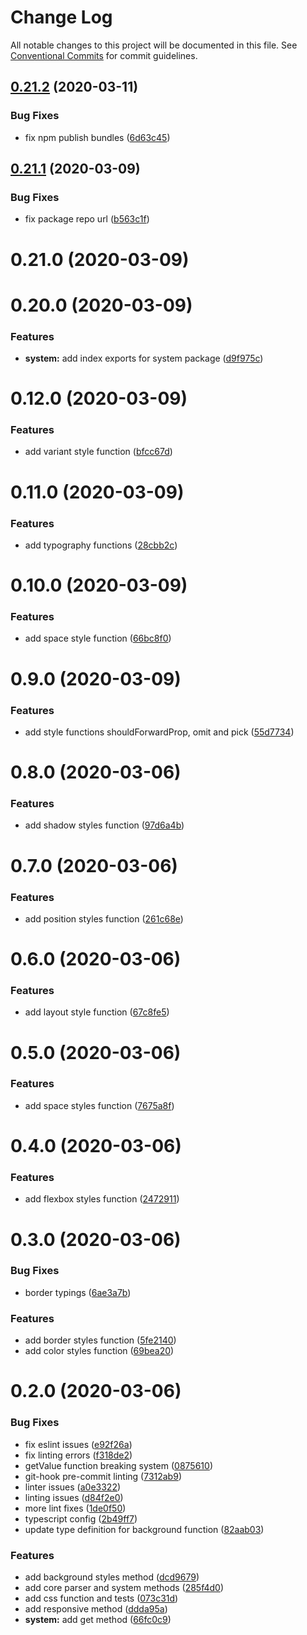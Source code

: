 # Change Log

All notable changes to this project will be documented in this file.
See [Conventional Commits](https://conventionalcommits.org) for commit guidelines.

## [0.21.2](https://github.com/seed-blocks/seedblocks/tree/master/packages/seedblocks-system/compare/@seedblocks/system@0.21.1...@seedblocks/system@0.21.2) (2020-03-11)


### Bug Fixes

* fix npm publish bundles ([6d63c45](https://github.com/seed-blocks/seedblocks/tree/master/packages/seedblocks-system/commit/6d63c45236bf9c6c78a45c777c8d775b0d04ffa3))





## [0.21.1](https://github.com/seed-blocks/seedblocks/tree/master/packages/seedblocks-system/compare/@seedblocks/system@0.21.0...@seedblocks/system@0.21.1) (2020-03-09)


### Bug Fixes

* fix package repo url ([b563c1f](https://github.com/seed-blocks/seedblocks/tree/master/packages/seedblocks-system/commit/b563c1fb382b2cf3738326980a28084933295be0))





# 0.21.0 (2020-03-09)



# 0.20.0 (2020-03-09)


### Features

* **system:** add index exports for system package ([d9f975c](https://github.com/seed-blocks/packages/seedblocks-system/commit/d9f975c36612b5c65db9393750bdfa1586b2020f))



# 0.12.0 (2020-03-09)


### Features

* add variant style function ([bfcc67d](https://github.com/seed-blocks/packages/seedblocks-system/commit/bfcc67df39969f3b2f3cf17641c99fc7ba5d39e7))



# 0.11.0 (2020-03-09)


### Features

* add typography functions ([28cbb2c](https://github.com/seed-blocks/packages/seedblocks-system/commit/28cbb2c6378178562411b07ac130e6f8208ca927))



# 0.10.0 (2020-03-09)


### Features

* add space style function ([66bc8f0](https://github.com/seed-blocks/packages/seedblocks-system/commit/66bc8f0f8eec2bbc44546d5d18a2b22ece417e65))



# 0.9.0 (2020-03-09)


### Features

* add style functions shouldForwardProp, omit and pick ([55d7734](https://github.com/seed-blocks/packages/seedblocks-system/commit/55d7734c390814bb528cad893b8f8f8de9940ec8))



# 0.8.0 (2020-03-06)


### Features

* add shadow styles function ([97d6a4b](https://github.com/seed-blocks/packages/seedblocks-system/commit/97d6a4bcfb87224734c10da4f78a831c0fe6bfb6))



# 0.7.0 (2020-03-06)


### Features

* add position styles function ([261c68e](https://github.com/seed-blocks/packages/seedblocks-system/commit/261c68e00ff4d5d3bb4f4ad791075e9657fa92a3))



# 0.6.0 (2020-03-06)


### Features

* add layout style function ([67c8fe5](https://github.com/seed-blocks/packages/seedblocks-system/commit/67c8fe53ae321e82f820b7b6d79fc0bd8e3d37c0))



# 0.5.0 (2020-03-06)


### Features

* add space styles function ([7675a8f](https://github.com/seed-blocks/packages/seedblocks-system/commit/7675a8f186ac798d05253e8d31dd6a966a911b91))



# 0.4.0 (2020-03-06)


### Features

* add flexbox styles function ([2472911](https://github.com/seed-blocks/packages/seedblocks-system/commit/2472911ee67def675a7bdf93ee7bdadf9c0dcaea))



# 0.3.0 (2020-03-06)


### Bug Fixes

* border typings ([6ae3a7b](https://github.com/seed-blocks/packages/seedblocks-system/commit/6ae3a7bb62f1eee51fc6be8074c39aba36b9d254))


### Features

* add border styles function ([5fe2140](https://github.com/seed-blocks/packages/seedblocks-system/commit/5fe214095b89648a3d1ceaaf3c0b9f7c46b4991d))
* add color styles function ([69bea20](https://github.com/seed-blocks/packages/seedblocks-system/commit/69bea20f3c20a9ae227577e1a32921ed3b1826b7))



# 0.2.0 (2020-03-06)


### Bug Fixes

* fix eslint issues ([e92f26a](https://github.com/seed-blocks/packages/seedblocks-system/commit/e92f26acac987a5e12a525b9e12235c6e356ab7e))
* fix linting errors ([f318de2](https://github.com/seed-blocks/packages/seedblocks-system/commit/f318de2bdb523fb6cc009f0465d035b8d451527a))
* getValue function breaking system ([0875610](https://github.com/seed-blocks/packages/seedblocks-system/commit/08756108f8dbb0588fd53fa9b00efe1087a0f1df))
* git-hook pre-commit linting ([7312ab9](https://github.com/seed-blocks/packages/seedblocks-system/commit/7312ab93359db2a564b7384a13e5f2c5798fd590))
* linter issues ([a0e3322](https://github.com/seed-blocks/packages/seedblocks-system/commit/a0e33222dd27aa6998091613cea82dd588b517b8))
* linting issues ([d84f2e0](https://github.com/seed-blocks/packages/seedblocks-system/commit/d84f2e077b59868f55c6541c7e705b57415a5081))
* more lint fixes ([1de0f50](https://github.com/seed-blocks/packages/seedblocks-system/commit/1de0f50d161ac31355206876666c913298d42809))
* typescript config ([2b49ff7](https://github.com/seed-blocks/packages/seedblocks-system/commit/2b49ff7a83182869d3de35abef933a8eca88f0c8))
* update type definition for background function ([82aab03](https://github.com/seed-blocks/packages/seedblocks-system/commit/82aab0395353f45d83a8a5e34882bf67fe8f5f35))


### Features

* add background styles method ([dcd9679](https://github.com/seed-blocks/packages/seedblocks-system/commit/dcd9679c532212315f562abbdba8afb312f894df))
* add core parser and system methods ([285f4d0](https://github.com/seed-blocks/packages/seedblocks-system/commit/285f4d08521e6ce12b0fd5fb32235f9f08ac116e))
* add css function and tests ([073c31d](https://github.com/seed-blocks/packages/seedblocks-system/commit/073c31de05c1737c9570f96a9f2648aace9bab8d))
* add responsive method ([ddda95a](https://github.com/seed-blocks/packages/seedblocks-system/commit/ddda95a2feba2bf41efd54b0ceaa466393b799cd))
* **system:** add get method ([66fc0c9](https://github.com/seed-blocks/packages/seedblocks-system/commit/66fc0c9ebbeee80175e6d7f4ebd3ab8762628257))
